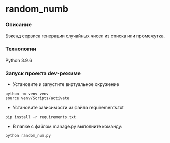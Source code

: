 # random_numb
### Описание
Бэкенд сервиса генерации случайных чисел из списка или промежутка.
### Технологии
Python 3.9.6
### Запуск проекта dev-режиме
- Установите и запустите виртуальное окружение
```
python -m venv venv 
source venv/Scripts/activate
``` 
- Установите зависимости из файла requirements.txt
```
pip install -r requirements.txt
``` 
- В папке с файлом manage.py выполните команду:
```
python random_num.py
